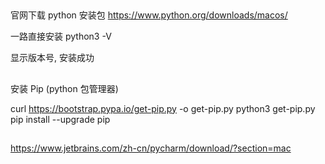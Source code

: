 ## 
官网下载 python 安装包
https://www.python.org/downloads/macos/

一路直接安装
python3 -V 

显示版本号, 安装成功


##

安装 Pip (python 包管理器)

curl https://bootstrap.pypa.io/get-pip.py -o get-pip.py
python3 get-pip.py
pip install --upgrade pip


## 

https://www.jetbrains.com/zh-cn/pycharm/download/?section=mac
